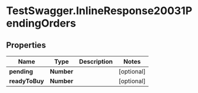 # TestSwagger.InlineResponse20031PendingOrders

## Properties

Name | Type | Description | Notes
------------ | ------------- | ------------- | -------------
**pending** | **Number** |  | [optional] 
**readyToBuy** | **Number** |  | [optional] 


